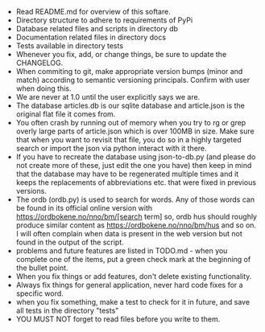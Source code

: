 - Read README.md for overview of this softare. 
- Directory structure to adhere to requirements of PyPi
- Database related files and scripts in directory db
- Documentation related files in directory docs
- Tests available in directory tests
- Whenever you fix, add, or change things, be sure to update the CHANGELOG. 
- When commiting to git, make appropriate version bumps (minor and match) according to semantic versioning principals. Confirm with user when doing this. 
- We are never at 1.0 until the user explicitly says we are. 
- The database articles.db is our sqlite database and article.json is the original flat file it comes from.
- You often crash by running out of memory when you try to rg or grep overly large parts of article.json which is over 100MB in size. Make sure that when you want to revisit that file, you do so in a highly targeted search or import the json via python interact with it there. 
- If you have to recreate the database using json-to-db.py (and please do not create more of these, just edit the one you have) then keep in mind that the database may have to be regenerated multiple times and it keeps the replacements of abbreviations etc. that were fixed in previous versions. 
- The ordb (ordb.py) is used to search for words. Any of those words can be found in its official online version with https://ordbokene.no/nno/bm/[search term] so, ordb hus should roughly produce similar content as https://ordbokene.no/nno/bm/hus and so on. I will often complain when data is present in the web version but not found in the output of the script. 
- problems and future features are listed in TODO.md - when you complete one of the items, put a green check mark at the beginning of the bullet point. 
- When you fix things or add features, don't delete existing functionality.
- Always fix things for general application, never hard code fixes for a specific word.
- when you fix something, make a test to check for it in future, and save all tests in the directory "tests"
- YOU MUST NOT forget to read files before you write to them.

